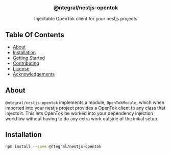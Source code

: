 <p align="center">
  <h3 align="center">
    @ntegral/nestjs-opentok
  </h3>

  <p align="center">
    Injectable OpenTok client for your nestjs projects
  </p>
</p>

## Table Of Contents

- [About](#about)
- [Installation](#installation)
- [Getting Started](#getting-started)
- [Contributing](#contributing)
- [License](#license)
- [Acknowledgements](#acknowledgements)

## About

`@ntegral/nestjs-opentok` implements a module, `OpenTokModule`, which when imported into
your nestjs project provides a OpenTok client to any class that injects it. This
lets OpenTok be worked into your dependency injection workflow without having to
do any extra work outside of the initial setup.

## Installation

```bash
npm install --save @ntegral/nestjs-opentok
```